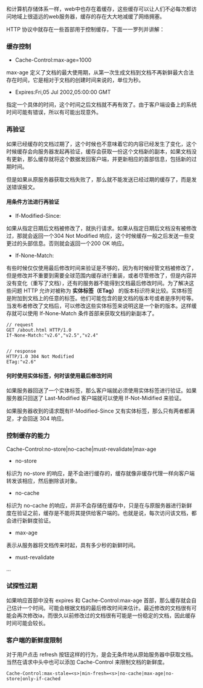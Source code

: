 和计算机存储体系一样，web中也存在着缓存，这些缓存可以让人们不必每次都访问地域上很遥远的web服务器，缓存的存在大大地减缓了网络拥塞。

HTTP 协议中就存在一些首部用于控制缓存，下面一一罗列并讲解：

### 缓存控制

+ Cache-Control:max-age=1000

max-age 定义了文档的最大使用期，从第一次生成文档到文档不再新鲜最大合法存在时间，它是相对于文档的创建时间来说的，单位为秒。

+ Expires:Fri,05 Jul 2002,05:00:00 GMT

指定一个具体的时间，这个时间之后文档就不再有效了。由于客户端设备上的系统时间可能有错误，所以有可能出现意外。

### 再验证

如果已经缓存的文档过期了，这个时候也不意味着它的内容已经发生了变化，这个时候缓存会向服务器发起再验证，缓存会获取一份这个文档新的副本，如果文档没有更新，那么缓存就将这个数据发回客户端，并更新相应的首部信息，包括新的过期时间。

但是如果从原服务器获取文档失败了，那么就不能发送已经过期的缓存了，而是发送错误报文。

#### 用条件方法进行再验证

+ If-Modified-Since:<date>

如果从指定日期后文档被修改了，就执行请求。如果从指定日期后文档没有被修改过，那就会返回一个304 Not Modified 响应，这个时候缓存一般之后发送一些变更过的头部信息。否则就会返回一个200 OK 响应。

+ If-None-Match:<tags>

有些时候仅仅使用最后修改时间来验证是不够的，因为有时候经管文档被修改了，但是修改并不重要到需要全球范围内缓存进行重装，或者尽管修改了，但是内容并没有变化（重写了文档），还有的服务器不能得到文档最后修改时间。为了解决这些问题 HTTP 允许对被称为 **实体标签（ETag）** 的版本标识符来比较。实体标签是附加到文档上的任意的标签。他们可能包含的是文档的版本号或者是序列号等。当发布者修改了文档后，可以修改这些实体标签来说明这是一个新的版本。这样缓存就可以使用 If-None-Match 条件首部来获取文档的新副本了。

```
// request
GET /about.html HTTP/1.0
If-None-Match:"v2.6","v2.5","v2.4"


// response
HTTP/1.0 304 Not Modified
ETag:"v2.6"
```

#### 何时使用实体标签，何时该使用最后修改时间

如果服务器回送了一个实体标签，那么客户端就必须使用实体标签进行验证。如果服务器只回送了 Last-Modified 客户端就可以使用 If-Not-Midified 来验证。

如果服务器收到的请求既有If-Modified-Since 又有实体标签，那么只有两者都满足，才会回送 304 响应。


### 控制缓存的能力

Cache-Control:no-store|no-cache|must-revalidate|max-age

+ no-store

标识为 no-store 的响应，是不会进行缓存的，缓存就像非缓存代理一样向客户端转发该相应，然后删除该对象。

+ no-cache

标识为 no-cache 的响应，并非不会存储在缓存中，只是在与原服务器进行新鲜度在验证之前，缓存是不能将其提供给客户端的。也就是说，每次访问该文档，都会进行新鲜度验证。

+ max-age

表示从服务器将文档传来时起，具有多少秒的新鲜时间。

+ must-revalidate

...

### 试探性过期

如果响应首部中没有 expires 和 Cache-Control:max-age 首部，那么缓存就会自己估计一个时间。可能会根据文档的最后修改时间来估计。最近修改的文档很有可能会再次修改ia，而很久以前修改过的文档很有可能是一份稳定的文档，因此缓存时间可能会较长。

### 客户端的新鲜度限制

对于用户点击 refresh 按钮这样的行为，是会无条件地从原始服务器中获取文档。当然在请求中头中也可以添加 Cache-Control 来限制文档的新鲜度。

```
Cache-Control:max-stale=<s>|min-fresh=<s>|no-cache|max-age|no-store|only-if-cached
```
